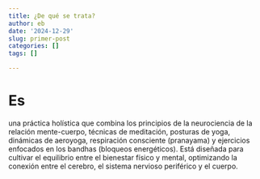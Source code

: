 ```yaml
---
title: ¿De qué se trata?
author: eb
date: '2024-12-29'
slug: primer-post
categories: []
tags: []

---
```

# Es  
una práctica holística que combina los principios de la neurociencia de la relación mente-cuerpo, técnicas de meditación, posturas de yoga, dinámicas de aeroyoga, respiración consciente (pranayama) y ejercicios enfocados en los bandhas (bloqueos energéticos). Está diseñada para cultivar el equilibrio entre el bienestar físico y mental, optimizando la conexión entre el cerebro, el sistema nervioso periférico y el cuerpo.  
